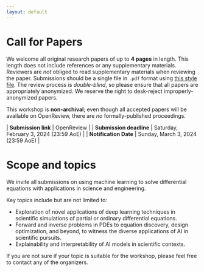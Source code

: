 ```yaml
---
layout: default
---
```


# Call for Papers

We welcome all original research papers of up to **4 pages** in length. This length does not include
references or any supplementary materials. Reviewers are *not* obliged
to read supplementary materials when reviewing the paper.  Submissions
should be a single file in `.pdf` format using [this style file](assets/iclr2024.zip). The review process is
*double-blind*, so please ensure that all papers are appropriately
anonymized. We reserve the right to desk-reject improperly-anonymized
papers.

This workshop is **non-archival**; even though all accepted papers will be
available on OpenReview, there are *no* formally-published proceedings.

| **Submission link** | OpenReview |
| **Submission deadline** | Saturday, February 3, 2024 (23:59 AoE) |
| **Notification Date** | Sunday, March 3, 2024 (23:59 AoE) |

# Scope and topics

We invite all submissions on using machine learning to solve differential equations with applications in science and engineering.

Key topics include but are not limited to:
- Exploration of novel applications of deep learning techniques in scientific simulations of partial or ordinary differential equations.
- Forward and inverse problems in PDEs to equation discovery, design optimization, and beyond, to witness the diverse applications of AI in scientific pursuits. 
- Explainability and interpretability of AI models in scientific contexts.

If you are not sure if your topic is suitable for the workshop, please feel free to contact any of the organizers.

